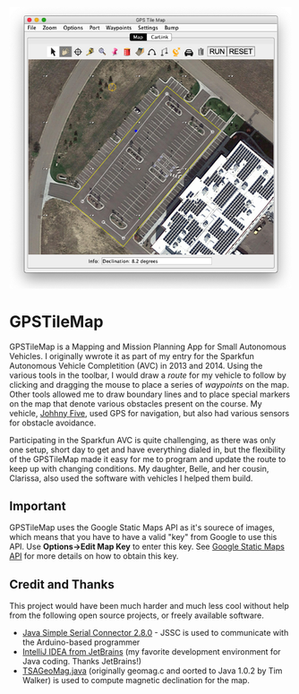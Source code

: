 <p align="center"><img src="/images/GPSTileMap%20Screenshot.png"></p>

# GPSTileMap

GPSTileMap is a Mapping and Mission Planning App for Small Autonomous Vehicles.  I originally wwrote it as part of my entry for the Sparkfun Autonomous Vehicle Completition (AVC) in 2013 and 2014.  Using the various tools in the toolbar, I would draw a _route_ for my vehicle to follow by clicking and dragging the mouse to place a series of _waypoints_ on the map.  Other tools allowed me to draw boundary lines and to place special markers on the map that denote various obstacles present on the course.  My vehicle, [Johhny Five](https://sites.google.com/site/wayneholder/home/johnny-five---mark-iii), used GPS for navigation, but also had various sensors for obstacle avoidance.

Participating in the Sparkfun AVC is quite challenging, as there was only one setup, short day to get and have everything dialed in, but the flexibility of the GPSTileMap made it easy for me to program and update the route to keep up with changing conditions.  My daughter, Belle, and her cousin, Clarissa, also used the software with vehicles I helped them build.

## Important

GPSTileMap uses the Google Static Maps API as it's sourece of images, which means that you have to have a valid "key" from Google to use this API.  Use **Options->Edit Map Key** to enter this key.  See [Google Static Maps API](https://developers.google.com/maps/documentation/maps-static/intro) for more details on how to obtain this key.

## Credit and Thanks

This project would have been much harder and much less cool without help from the following open source projects, or freely available software.

- [Java Simple Serial Connector 2.8.0](https://github.com/scream3r/java-simple-serial-connector) - JSSC is used to communicate with the Arduino-based programmer
- [IntelliJ IDEA from JetBrains](https://www.jetbrains.com/idea/) (my favorite development environment for Java coding. Thanks JetBrains!)
- [TSAGeoMag.java](https://github.com/SignalK/signalk-core-java/blob/master/src/main/java/nz/co/fortytwo/signalk/util/TSAGeoMag.java) (originally geomag.c and oorted to Java 1.0.2 by Tim Walker) is used to compute magnetic declination for the map. 